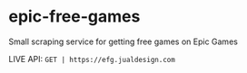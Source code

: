 # epic-free-games
Small scraping service for getting free games on Epic Games

LIVE API:
`GET | https://efg.jualdesign.com`
